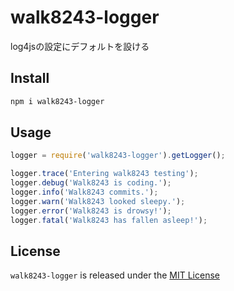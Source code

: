 # walk8243-logger
log4jsの設定にデフォルトを設ける

## Install
```.sh
npm i walk8243-logger
```

## Usage
```.js
logger = require('walk8243-logger').getLogger();

logger.trace('Entering walk8243 testing');
logger.debug('Walk8243 is coding.');
logger.info('Walk8243 commits.');
logger.warn('Walk8243 looked sleepy.');
logger.error('Walk8243 is drowsy!');
logger.fatal('Walk8243 has fallen asleep!');
```

## License
`walk8243-logger` is released under the [MIT License](https://github.com/walk8243/walk8243-logger/blob/master/LICENSE.md)
